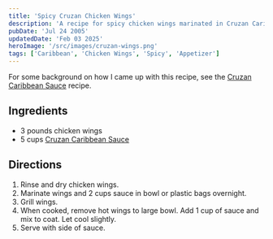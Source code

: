 ```yaml
---
title: 'Spicy Cruzan Chicken Wings'
description: 'A recipe for spicy chicken wings marinated in Cruzan Caribbean Sauce.'
pubDate: 'Jul 24 2005'
updatedDate: 'Feb 03 2025'
heroImage: '/src/images/cruzan-wings.png'
tags: ['Caribbean', 'Chicken Wings', 'Spicy', 'Appetizer']
---
```


For some background on how I came up with this recipe, see the [Cruzan Caribbean Sauce](/blog/recipe-cruzan-carribean-sauce) recipe.

## Ingredients

- 3 pounds chicken wings
- 5 cups [Cruzan Caribbean Sauce](/blog/recipe-cruzan-carribean-sauce)

## Directions

1. Rinse and dry chicken wings.
2. Marinate wings and 2 cups sauce in bowl or plastic bags overnight.
3. Grill wings.
4. When cooked, remove hot wings to large bowl. Add 1 cup of sauce and mix to coat. Let cool slightly.
5. Serve with side of sauce.
